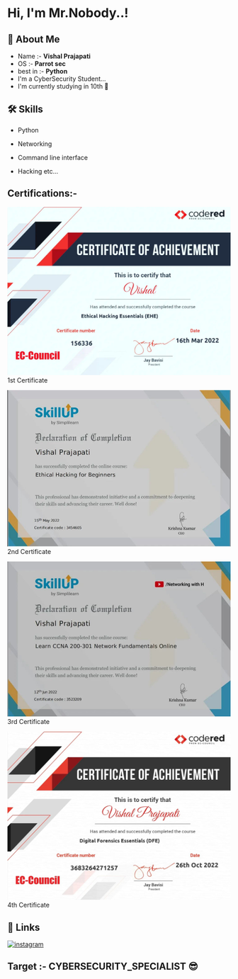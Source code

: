 # Hi, I'm Mr.Nobody..!

## 🚀 About Me
* Name  :-  <strong>Vishal Prajapati</strong>
* OS  :-  <strong>Parrot sec</strong>
* best in  :-  <strong>Python</strong>
* I'm a CyberSecurity Student...
* I'm currently studying in 10th 🤞

## 🛠 Skills

* Python

* Networking

* Command line interface

* Hacking etc... 

## Certifications:-
![](https://raw.githubusercontent.com/2007vishal/2007vishal/main/mr__nobody__23-20221117-0001.webp)1st Certificate

![](https://raw.githubusercontent.com/2007vishal/2007vishal/main/mr__nobody__23-20221117-0002.webp)2nd Certificate

![](https://raw.githubusercontent.com/2007vishal/2007vishal/main/mr__nobody__23-20221117-0003.webp)3rd Certificate

![](https://raw.githubusercontent.com/2007vishal/2007vishal/main/mr__nobody__23-20221117-0004.webp)4th Certificate
## 🔗 Links
[![instagram](https://img.shields.io/badge/My%20Instagram-000?style=for-the-badge&logo=ko-&logoColor=red)](https://www.instagram.com/mr__nobody__23/) 

## Target :- CYBERSECURITY_SPECIALIST 😎
